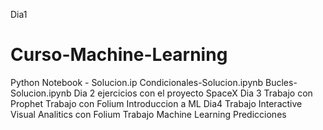 Dia1
# Curso-Machine-Learning
Python Notebook - Solucion.ip
Condicionales-Solucion.ipynb
Bucles-Solucion.ipynb
Dia 2 
ejercicios con el proyecto SpaceX
Dia 3
Trabajo con Prophet
Trabajo con Folium
Introduccion a ML
Dia4
Trabajo Interactive Visual Analitics con Folium
Trabajo Machine Learning Predicciones
